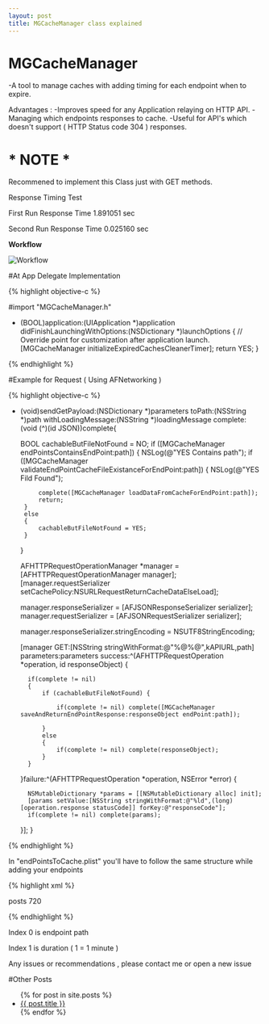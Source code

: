 ```yaml
---
layout: post
title: MGCacheManager class explained
---
```



# MGCacheManager

-A tool to manage caches with adding timing for each endpoint when to expire.

Advantages : 
-Improves speed for any Application relaying on HTTP API.
-Managing which endpoints responses to cache.
-Useful for API's which doesn't support ( HTTP Status code 304 ) responses.

# * NOTE *

Recommened to implement this Class just with GET methods.

Response Timing Test

First Run Response Time 1.891051 sec

Second Run Response Time 0.025160 sec

**Workflow**

![Workflow](http://mortgy.com/mortgy/MGCacheManager.png)

#At App Delegate Implementation

{% highlight objective-c %}

 #import "MGCacheManager.h"

- (BOOL)application:(UIApplication *)application didFinishLaunchingWithOptions:(NSDictionary *)launchOptions {
    // Override point for customization after application launch.
    [MGCacheManager initializeExpiredCachesCleanerTimer];
    return YES;
}

{% endhighlight %}


#Example for Request ( Using AFNetworking )

{% highlight objective-c %}

 + (void)sendGetPayload:(NSDictionary *)parameters
                toPath:(NSString *)path
    withLoadingMessage:(NSString *)loadingMessage
              complete:(void (^)(id JSON))complete{
    
    BOOL cachableButFileNotFound = NO;
    if ([MGCacheManager endPointsContainsEndPoint:path]) {
        NSLog(@"YES Contains path");
        if ([MGCacheManager validateEndPointCacheFileExistanceForEndPoint:path]) {
            NSLog(@"YES Fild Found");

            complete([MGCacheManager loadDataFromCacheForEndPoint:path]);
            return;
        }
        else
        {
            cachableButFileNotFound = YES;
        }
    }
    
    AFHTTPRequestOperationManager *manager = [AFHTTPRequestOperationManager manager];
    [manager.requestSerializer setCachePolicy:NSURLRequestReturnCacheDataElseLoad];
    
    manager.responseSerializer = [AFJSONResponseSerializer serializer];
    manager.requestSerializer = [AFJSONRequestSerializer serializer];
    
    manager.responseSerializer.stringEncoding = NSUTF8StringEncoding;
    
    [manager GET:[NSString stringWithFormat:@"%@%@",kAPIURL,path] parameters:parameters success:^(AFHTTPRequestOperation *operation, id responseObject)
     {
         
         if(complete != nil)
         {
             if (cachableButFileNotFound) {
                 
                 if(complete != nil) complete([MGCacheManager saveAndReturnEndPointResponse:responseObject endPoint:path]);
                 
             }
             else
             {
                 if(complete != nil) complete(responseObject);
             }
         }
         
         
     }failure:^(AFHTTPRequestOperation *operation, NSError *error) {
         
         NSMutableDictionary *params = [[NSMutableDictionary alloc] init];
         [params setValue:[NSString stringWithFormat:@"%ld",(long)[operation.response statusCode]] forKey:@"responseCode"];
         if(complete != nil) complete(params);
         
     }];
}

{% endhighlight %}

In "endPointsToCache.plist" you'll have to follow the same structure while adding your endpoints

{% highlight xml %}

<?xml version="1.0" encoding="UTF-8"?>
<!DOCTYPE plist PUBLIC "-//Apple//DTD PLIST 1.0//EN" "http://www.apple.com/DTDs/PropertyList-1.0.dtd">
<plist version="1.0">
<array>
	<string>posts</string>
	<string>720</string>
</array>
</plist>

{% endhighlight %}

Index 0 is endpoint path

Index 1 is duration ( 1 = 1 minute )

Any issues or recommendations , please contact me or open a new issue



#Other Posts
<ul>
  {% for post in site.posts %}
    <li>
      <a href="{{ post.url }}">{{ post.title }}</a>
    </li>
  {% endfor %}
</ul>
